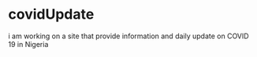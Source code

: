 # covidUpdate
i am working on a site that provide information and daily update on COVID 19 in Nigeria
